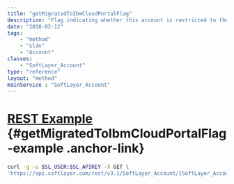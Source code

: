 ```yaml
---
title: "getMigratedToIbmCloudPortalFlag"
description: "Flag indicating whether this account is restricted to the IBM Cloud portal."
date: "2018-02-12"
tags:
    - "method"
    - "sldn"
    - "Account"
classes:
    - "SoftLayer_Account"
type: "reference"
layout: "method"
mainService : "SoftLayer_Account"
---
```


# [REST Example](#getMigratedToIbmCloudPortalFlag-example) <a href="/article/rest/"><i class="fas fa-question"></i></a> {#getMigratedToIbmCloudPortalFlag-example .anchor-link} 
```bash
curl -g -u $SL_USER:$SL_APIKEY -X GET \
'https://api.softlayer.com/rest/v3.1/SoftLayer_Account/{SoftLayer_AccountID}/getMigratedToIbmCloudPortalFlag'
```
